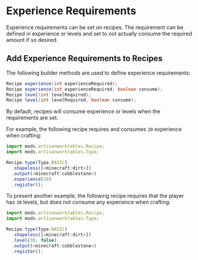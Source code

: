 # Experience Requirements

Experience requirements can be set on recipes. The requirement can be defined in experience or levels and set to not actually consume the required amount if so desired.

## Add Experience Requirements to Recipes

The following builder methods are used to define experience requirements:

```java
Recipe experience(int experienceRequired);
Recipe experience(int experienceRequired, boolean consume);
Recipe level(int levelRequired);
Recipe level(int levelRequired, boolean consume);
```

By default, recipes will consume experience or levels when the requirements are set.

For example, the following recipe requires and consumes `20` experience when crafting:

```js
import mods.artisanworktables.Recipe;
import mods.artisanworktables.Type;

Recipe.type(Type.BASIC)
  .shapeless([<minecraft:dirt>])
  .output(<minecraft:cobblestone>)
  .experience(20)
  .register();
```

To present another example, the following recipe requires that the player has `30` levels, but does not consume any experience when crafting:

```js
import mods.artisanworktables.Recipe;
import mods.artisanworktables.Type;

Recipe.type(Type.BASIC)
  .shapeless([<minecraft:dirt>])
  .level(30, false)
  .output(<minecraft:cobblestone>)
  .register();
```

